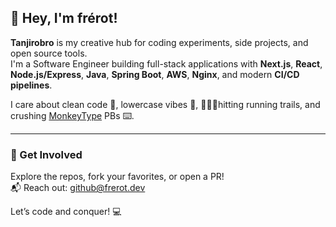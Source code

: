 ## 👋 Hey, I'm frérot!

**Tanjirobro** is my creative hub for coding experiments, side projects, and open source tools.  
I'm a Software Engineer building full-stack applications with **Next.js**, **React**, **Node.js/Express**, **Java**, **Spring Boot**, **AWS**, **Nginx**, and modern **CI/CD pipelines**.

I care about clean code 🧼, lowercase vibes 🔡, 🏃🏽‍♂️hitting running trails, and crushing [MonkeyType](https://monkeytype.com/profile/frerot) PBs ⌨️.

---

### 🤝 Get Involved

Explore the repos, fork your favorites, or open a PR!  
📬 Reach out: [github@frerot.dev](mailto:github@frerot.dev)

Let’s code and conquer! 💻

